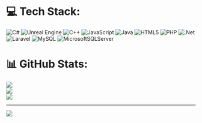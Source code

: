 
# 💻 Tech Stack:
![C#](https://img.shields.io/badge/c%23-%23239120.svg?style=for-the-badge&logo=c-sharp&logoColor=white) ![Unreal Engine](https://img.shields.io/badge/Unreal%20Engine-grey?style=for-the-badge&logo=unrealengine) ![C++](https://img.shields.io/badge/c++-%2300599C.svg?style=for-the-badge&logo=c%2B%2B&logoColor=white) ![JavaScript](https://img.shields.io/badge/javascript-%23323330.svg?style=for-the-badge&logo=javascript&logoColor=%23F7DF1E) ![Java](https://img.shields.io/badge/java-%23ED8B00.svg?style=for-the-badge&logo=openjdk&logoColor=white) ![HTML5](https://img.shields.io/badge/html5-%23E34F26.svg?style=for-the-badge&logo=html5&logoColor=white) ![PHP](https://img.shields.io/badge/php-%23777BB4.svg?style=for-the-badge&logo=php&logoColor=white) ![.Net](https://img.shields.io/badge/.NET-5C2D91?style=for-the-badge&logo=.net&logoColor=white) ![Laravel](https://img.shields.io/badge/laravel-%23FF2D20.svg?style=for-the-badge&logo=laravel&logoColor=white) ![MySQL](https://img.shields.io/badge/mysql-%2300000f.svg?style=for-the-badge&logo=mysql&logoColor=white) ![MicrosoftSQLServer](https://img.shields.io/badge/Microsoft%20SQL%20Server-CC2927?style=for-the-badge&logo=microsoft%20sql%20server&logoColor=white) 
# 📊 GitHub Stats:
![](https://github-readme-stats.vercel.app/api?username=GorudenTaiga&theme=dark&hide_border=false&include_all_commits=true&count_private=true)<br/>
![](https://github-readme-streak-stats.herokuapp.com/?user=GorudenTaiga&theme=dark&hide_border=false)<br/>
![](https://github-readme-stats.vercel.app/api/top-langs/?username=GorudenTaiga&theme=dark&hide_border=false&include_all_commits=true&count_private=true&layout=compact)

---
[![](https://visitcount.itsvg.in/api?id=GorudenTaiga&icon=0&color=0)](https://visitcount.itsvg.in)

<!-- Proudly created with GPRM ( https://gprm.itsvg.in ) -->
